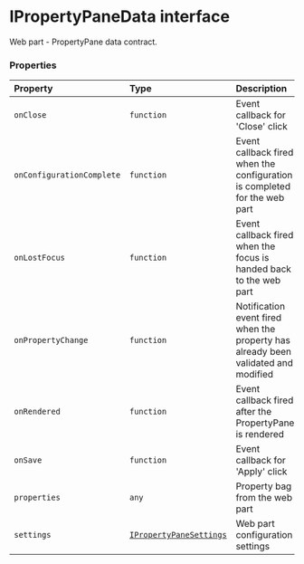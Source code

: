 # IPropertyPaneData interface





Web part - PropertyPane data contract.




### Properties

| Property	   | Type	| Description|
|:-------------|:-------|:-----------|
|`onClose`      | `function` | Event callback for 'Close' click |
|`onConfigurationComplete`      | `function` | Event callback fired when the configuration is completed for the web part |
|`onLostFocus`      | `function` | Event callback fired when the focus is handed back to the web part |
|`onPropertyChange`      | `function` | Notification event fired when the property has already been validated and modified |
|`onRendered`      | `function` | Event callback fired after the PropertyPane is rendered |
|`onSave`      | `function` | Event callback for 'Apply' click |
|`properties`      | `any` | Property bag from the web part |
|`settings`      | [`IPropertyPaneSettings`](ipropertypanesettings.md) | Web part configuration settings |





